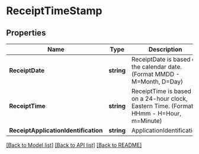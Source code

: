 # ReceiptTimeStamp

## Properties

Name | Type | Description | Notes
------------ | ------------- | ------------- | -------------
**ReceiptDate** | **string** | ReceiptDate is based on the calendar date. (Format MMDD - M&#x3D;Month, D&#x3D;Day)  | [optional] 
**ReceiptTime** | **string** | ReceiptTime is based on a 24-hour clock, Eastern Time. (Format HHmm - H&#x3D;Hour, m&#x3D;Minute)  | [optional] 
**ReceiptApplicationIdentification** | **string** | ApplicationIdentification | [optional] 

[[Back to Model list]](../README.md#documentation-for-models) [[Back to API list]](../README.md#documentation-for-api-endpoints) [[Back to README]](../README.md)


